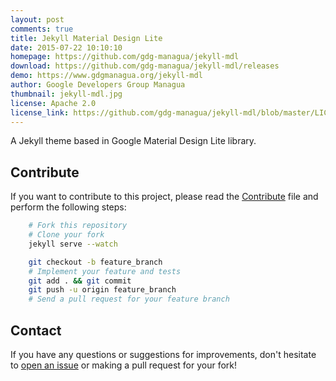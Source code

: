 ```yaml
---
layout: post
comments: true
title: Jekyll Material Design Lite
date: 2015-07-22 10:10:10
homepage: https://github.com/gdg-managua/jekyll-mdl
download: https://github.com/gdg-managua/jekyll-mdl/releases
demo: https://www.gdgmanagua.org/jekyll-mdl 
author: Google Developers Group Managua
thumbnail: jekyll-mdl.jpg
license: Apache 2.0
license_link: https://github.com/gdg-managua/jekyll-mdl/blob/master/LICENSE
---
```


A Jekyll theme based in Google Material Design Lite library.

## Contribute

If you want to contribute to this project, please read the [Contribute](https://github.com/gdg-managua/jekyll-mdl/blob/master/Contribute.md) file and perform the following steps:

```bash
    # Fork this repository
    # Clone your fork
    jekyll serve --watch

    git checkout -b feature_branch
    # Implement your feature and tests
    git add . && git commit
    git push -u origin feature_branch
    # Send a pull request for your feature branch
```

## Contact

If you have any questions or suggestions for improvements, don't hesitate to [open an issue](https://github.com/gdg-managua/jekyll-mdl/issues) or making a pull request for your fork!
